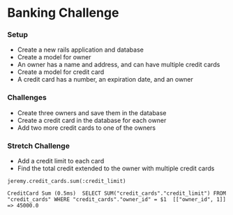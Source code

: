 # Banking Challenge

### Setup
- Create a new rails application and database
- Create a model for owner
- An owner has a name and address, and can have multiple credit cards
- Create a model for credit card
- A credit card has a number, an expiration date, and an owner

### Challenges
- Create three owners and save them in the database
- Create a credit card in the database for each owner
- Add two more credit cards to one of the owners

### Stretch Challenge
- Add a credit limit to each card
- Find the total credit extended to the owner with multiple credit cards

```jeremy.credit_cards.sum(:credit_limit)```

  ```
  CreditCard Sum (0.5ms)  SELECT SUM("credit_cards"."credit_limit") FROM "credit_cards" WHERE "credit_cards"."owner_id" = $1  [["owner_id", 1]]
=> 45000.0
```